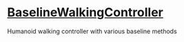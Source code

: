 # [BaselineWalkingController](https://github.com/isri-aist/BaselineWalkingController)
Humanoid walking controller with various baseline methods

